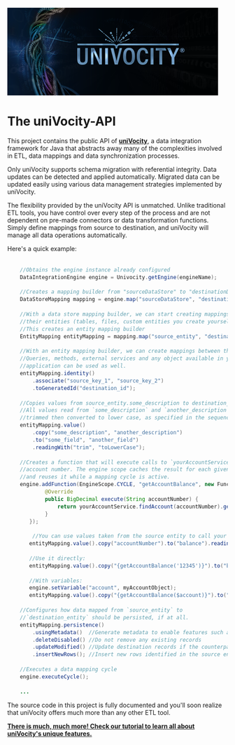 ![thumbnail](./images/uniVocity-api.png)

The uniVocity-API
====================

This project contains the public API of **[uniVocity](http://www.univocity.com/pages/about-univocity)**, a data integration framework for Java that abstracts away many of the complexities involved in ETL, data mappings and data synchronization processes.

Only uniVocity supports schema migration with referential integrity. Data updates can be detected and applied automatically. Migrated data can be updated easily using various data management strategies implemented by uniVocity.

The flexibility provided by the uniVocity API is unmatched. Unlike traditional ETL tools, you have control over every step of the process and are not dependent on pre-made connectors or data transformation functions. Simply define mappings from source to destination, and uniVocity will manage all data operations automatically.

Here's a quick example:

```java

	//Obtains the engine instance already configured
	DataIntegrationEngine engine = Univocity.getEngine(engineName);

	//Creates a mapping builder from "sourceDataStore" to "destinationDataStore".
	DataStoreMapping mapping = engine.map("sourceDataStore", "destinationDataStore");

	//With a data store mapping builder, we can start creating mappings between 
	//their entities (tables, files, custom entities you create yourself, etc)
	//This creates an entity mapping builder
	EntityMapping entityMapping = mapping.map("source_entity", "destination_entity");

	//With an entity mapping builder, we can create mappings between their fields. 
	//Queries, methods, external services and any object available in your 
	//application can be used as well.
	entityMapping.identity()
		.associate("source_key_1", "source_key_2")
		.toGeneratedId("destination_id");

	//Copies values from source_entity.some_description to destination_id.some_field. 
	//All values read from `some_description` and `another_description` will be
	//trimmed then converted to lower case, as specified in the sequence of functions
	entityMapping.value()
		.copy("some_description", "another_description")
		.to("some_field", "another_field")
		.readingWith("trim", "toLowerCase");

	//Creates a function that will execute calls to `yourAccountService` for some 
	//account number. The engine scope caches the result for each given account 
	//and reuses it while a mapping cycle is active.  
	engine.addFunction(EngineScope.CYCLE, "getAccountBalance", new FunctionCall<BigDecimal, String>() {
            @Override
            public BigDecimal execute(String accountNumber) {
                return yourAccountService.findAccount(accountNumber).getBalance();
            }
       });

	    //You can use values taken from the source entity to call your function
       entityMapping.value().copy("accountNumber").to("balance").readingWith("getAccountBalance");
       
       //Use it directly:
       entityMapping.value().copy("{getAccountBalance('12345')}").to("balance");
       
       //With variables:
       engine.setVariable("account", myAccountObject);
       entityMapping.value().copy("{getAccountBalance($account)}").to("balance");
              
	//Configures how data mapped from `source_entity` to 
	//`destination_entity` should be persisted, if at all.
	entityMapping.persistence()
		.usingMetadata()  //Generate metadata to enable features such as data change detection. 
		.deleteDisabled() //Do not remove any existing records
		.updateModified() //Update destination records if the counterpart in the source has been changed.
		.insertNewRows(); //Insert new rows identified in the source entity

	//Executes a data mapping cycle
	engine.executeCycle();
	
	...
```

The source code in this project is fully documented and you'll soon realize that uniVocity offers much more than any other ETL tool.

**[There is much, much more! Check our tutorial to learn all about uniVocity's unique features.](http://www.univocity.com/pages/univocity-tutorial)**
